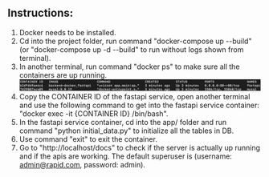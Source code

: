 ## Instructions:

1. Docker needs to be installed.
2. Cd into the project folder, run command "docker-compose up --build" (or "docker-compose up -d --build" to run without logs shown from terminal).
3. In another terminal, run command "docker ps" to make sure all the containers are up running.
![img.png](img.png)
4. Copy the CONTAINER ID of the fastapi service, open another terminal and use the following command to get into the fastapi service container:
"docker exec -it {CONTAINER ID} /bin/bash".
5. In the fastapi service container, cd into the app/ folder and run command "python initial_data.py" to initialize all the tables in DB.
6. Use command "exit" to exit the container.
7. Go to "http://localhost/docs" to check if the server is actually up running and if the apis are working.
The default superuser is (username: admin@rapid.com, password: admin).
